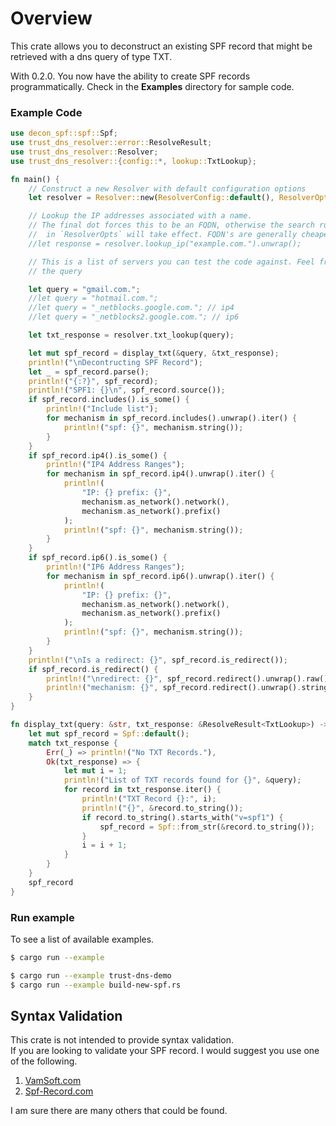 # Overview

This crate allows you to deconstruct an existing SPF record that might be retrieved with a dns query of type TXT.  

With 0.2.0. You now have the ability to create SPF records programmatically. Check in the **Examples** directory for sample code.

### Example Code
```rust
use decon_spf::spf::Spf;
use trust_dns_resolver::error::ResolveResult;
use trust_dns_resolver::Resolver;
use trust_dns_resolver::{config::*, lookup::TxtLookup};

fn main() {
    // Construct a new Resolver with default configuration options
    let resolver = Resolver::new(ResolverConfig::default(), ResolverOpts::default()).unwrap();

    // Lookup the IP addresses associated with a name.
    // The final dot forces this to be an FQDN, otherwise the search rules as specified
    //  in `ResolverOpts` will take effect. FQDN's are generally cheaper queries.
    //let response = resolver.lookup_ip("example.com.").unwrap();

    // This is a list of servers you can test the code against. Feel free to edit
    // the query

    let query = "gmail.com.";
    //let query = "hotmail.com.";
    //let query = "_netblocks.google.com."; // ip4
    //let query = "_netblocks2.google.com."; // ip6

    let txt_response = resolver.txt_lookup(query);

    let mut spf_record = display_txt(&query, &txt_response);
    println!("\nDecontructing SPF Record");
    let _ = spf_record.parse();
    println!("{:?}", spf_record);
    println!("SPF1: {}\n", spf_record.source());
    if spf_record.includes().is_some() {
        println!("Include list");
        for mechanism in spf_record.includes().unwrap().iter() {
            println!("spf: {}", mechanism.string());
        }
    }
    if spf_record.ip4().is_some() {
        println!("IP4 Address Ranges");
        for mechanism in spf_record.ip4().unwrap().iter() {
            println!(
                "IP: {} prefix: {}",
                mechanism.as_network().network(),
                mechanism.as_network().prefix()
            );
            println!("spf: {}", mechanism.string());
        }
    }
    if spf_record.ip6().is_some() {
        println!("IP6 Address Ranges");
        for mechanism in spf_record.ip6().unwrap().iter() {
            println!(
                "IP: {} prefix: {}",
                mechanism.as_network().network(),
                mechanism.as_network().prefix()
            );
            println!("spf: {}", mechanism.string());
        }
    }
    println!("\nIs a redirect: {}", spf_record.is_redirect());
    if spf_record.is_redirect() {
        println!("\nredirect: {}", spf_record.redirect().unwrap().raw());
        println!("mechanism: {}", spf_record.redirect().unwrap().string());
    }
}

fn display_txt(query: &str, txt_response: &ResolveResult<TxtLookup>) -> Spf {
    let mut spf_record = Spf::default();
    match txt_response {
        Err(_) => println!("No TXT Records."),
        Ok(txt_response) => {
            let mut i = 1;
            println!("List of TXT records found for {}", &query);
            for record in txt_response.iter() {
                println!("TXT Record {}:", i);
                println!("{}", &record.to_string());
                if record.to_string().starts_with("v=spf1") {
                    spf_record = Spf::from_str(&record.to_string());
                }
                i = i + 1;
            }
        }
    }
    spf_record
}
```

### Run example
To see a list of available examples.
```bash
$ cargo run --example
```

```bash
$ cargo run --example trust-dns-demo
$ cargo run --example build-new-spf.rs
```

## Syntax Validation

This crate is not intended to provide syntax validation.  
If you are looking to validate your SPF record. I would suggest you use one of the following.

1. [VamSoft.com](https://vamsoft.com/support/tools/spf-syntax-validator)
2. [Spf-Record.com](https://www.spf-record.com/analyzer)

I am sure there are many others that could be found.
